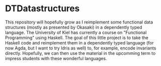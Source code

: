 # DTDatastructures

This repository will hopefully grow as I reimplement some functional data structures (mostly as presented by Okasaki) in a dependently typed language.
The University of Kiel has currently a course on "Functional Programming" using Haskell.
The goal of this little project is to take the Haskell code and reimplement them in a dependently typed language (for now Agda, but I want to try Idris as well) to, for example, encode invariants directly.
Hopefully, we can then use the material in the upcomming term to impress students with these wonderful languages.
